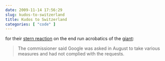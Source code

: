```yaml
---
date: 2009-11-14 17:56:29
slug: kudos-to-switzerland
title: Kudos to Switzerland
categories: [ "code" ]
---
```


for their [stern reaction](http://news.bbc.co.uk/1/hi/business/8358908.stm ) on the end run acrobatics of the [giant](http://www.google.com):




> The commissioner said Google was asked in August to take various measures and had not complied with the requests.



